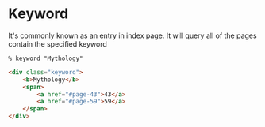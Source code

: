 # Keyword
It's commonly known as an entry in index page.
It will query all of the pages contain the specified keyword
```gularen
% keyword "Mythology"
```
```html
<div class="keyword">
    <b>Mythology</b>
    <span>
        <a href="#page-43">43</a>
        <a href="#page-59">59</a>
    </span>
</div>
```


